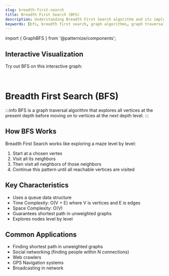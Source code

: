 ```yaml
---
slug: breadth-first-search
title: Breadth First Search (BFS)
description: Understanding Breadth First Search algorithm and its implementation
keywords: [bfs, breadth first search, graph algorithms, graph traversal]
---
```


import { GraphBFS } from '@patternize/components';

## Interactive Visualization

Try out BFS on this interactive graph:

<GraphBFS />
<br/>


# Breadth First Search (BFS)

:::info
BFS is a graph traversal algorithm that explores all vertices at the present depth before moving on to vertices at the next depth level.
:::

## How BFS Works

Breadth First Search works like exploring a maze level by level:
1. Start at a chosen vertex
2. Visit all its neighbors
3. Then visit all neighbors of those neighbors
4. Continue this pattern until all reachable vertices are visited

## Key Characteristics
- Uses a queue data structure
- Time Complexity: O(V + E) where V is vertices and E is edges
- Space Complexity: O(V)
- Guarantees shortest path in unweighted graphs
- Explores nodes level by level

## Common Applications
- Finding shortest path in unweighted graphs
- Social networking (finding people within N connections)
- Web crawlers
- GPS Navigation systems
- Broadcasting in network 